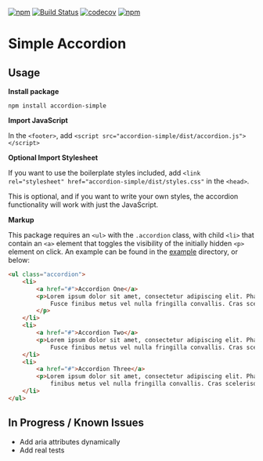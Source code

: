 [![npm](https://img.shields.io/npm/v/accordion-simple)](https://www.npmjs.com/package/accordion-simple)
[![Build Status](https://travis-ci.com/jaredforth/accordion-simple.svg?token=mH2pScYxqRkBEzpBQAu6&branch=master)](https://travis-ci.com/jaredforth/accordion-simple)
[![codecov](https://codecov.io/gh/jaredforth/accordion/branch/master/graph/badge.svg?token=SAKX0TVPH9)](https://codecov.io/gh/jaredforth/accordion)
[![npm](https://img.shields.io/npm/dm/accordion-simple)](https://www.npmjs.com/package/accordion-simple)

# Simple Accordion 

## Usage

**Install package**

`npm install accordion-simple`

**Import JavaScript**

In the `<footer>`, add `<script src="accordion-simple/dist/accordion.js"></script>`

**Optional Import Stylesheet**

If you want to use the boilerplate styles included, add `<link rel="stylesheet" href="accordion-simple/dist/styles.css"` in the `<head>`. 

This is optional, and if you want to write your own styles, the accordion functionality will work with just the JavaScript.

**Markup**

This package requires an `<ul>` with the `.accordion` class, with child `<li>` that contain an `<a>` element that toggles the visibility of the initially hidden `<p>` element on click. An example can be found in the [example](./example) directory, or below: 

```html
<ul class="accordion">
    <li>
        <a href="#">Accordion One</a>
        <p>Lorem ipsum dolor sit amet, consectetur adipiscing elit. Phasellus pretium eros non venenatis iaculis.
            Fusce finibus metus vel nulla fringilla convallis. Cras scelerisque pulvinar nisi. Vivamus id nibh magna
        </p>
    </li>
    <li>
        <a href="#">Accordion Two</a>
        <p>Lorem ipsum dolor sit amet, consectetur adipiscing elit. Phasellus pretium eros non venenatis iaculis.
            Fusce finibus metus vel nulla fringilla convallis. Cras scelerisque pulvinar nisi. Vivamus id nibh magna</p>
    </li>
    <li>
        <a href="#">Accordion Three</a>
        <p>Lorem ipsum dolor sit amet, consectetur adipiscing elit. Phasellus pretium eros non venenatis iaculis. Fusce
            finibus metus vel nulla fringilla convallis. Cras scelerisque pulvinar nisi. Vivamus id nibh magna</p>
    </li>
</ul>
```

## In Progress / Known Issues
 
- Add aria attributes dynamically
- Add real tests
